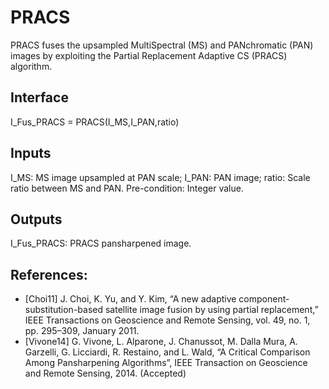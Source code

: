 # PRACS

PRACS fuses the upsampled MultiSpectral (MS) and PANchromatic (PAN) images by exploiting the Partial Replacement Adaptive CS (PRACS) algorithm. 
 
## Interface

I_Fus_PRACS = PRACS(I_MS,I_PAN,ratio)

## Inputs

I_MS:           MS image upsampled at PAN scale;
I_PAN:          PAN image;
ratio:          Scale ratio between MS and PAN. Pre-condition: Integer value.

## Outputs

I_Fus_PRACS:    PRACS pansharpened image.
 
## References:
- [Choi11]        J. Choi, K. Yu, and Y. Kim, “A new adaptive component-substitution-based satellite image fusion by using partial replacement,” IEEE Transactions on Geoscience and Remote Sensing, vol. 49, no. 1, pp. 295–309, January 2011.
- [Vivone14]      G. Vivone, L. Alparone, J. Chanussot, M. Dalla Mura, A. Garzelli, G. Licciardi, R. Restaino, and L. Wald, “A Critical Comparison Among Pansharpening Algorithms”,  IEEE Transaction on Geoscience and Remote Sensing, 2014. (Accepted)

